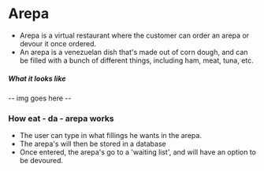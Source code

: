 # Arepa
  * Arepa is a virtual restaurant where the customer can order an arepa or devour it once ordered.
  * An arepa is a venezuelan dish that's made out of corn dough, and can be filled with a bunch of different things, including ham, meat, tuna, etc.
  
##### What it looks like 
  -- img goes here --
  
  
### How eat - da - arepa works
 * The user can type in what fillings he wants in the arepa.
 * The arepa's will then be stored in a database
 * Once entered, the arepa's go to a 'waiting list', and will have an option to be devoured.
 
 
 
